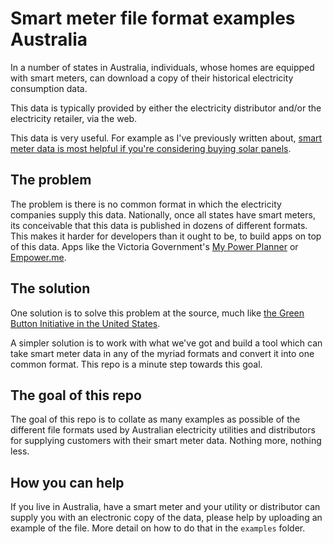 # Smart meter file format examples Australia
In a number of states in Australia, individuals, whose homes are equipped with smart meters, can download a copy of their historical electricity consumption data.

This data is typically provided by either the electricity distributor and/or the electricity retailer, via the web.

This data is very useful. For example as I've previously written about, [smart meter data is most helpful if you're considering buying solar panels](http://what.agreenidea.org/post/96779193636/9-tips-on-going-solar-australia).

## The problem
The problem is there is no common format in which the electricity companies supply this data. Nationally, once all states have smart meters, its conceivable that this data is published in dozens of different formats.
This makes it harder for developers than it ought to be, to build apps on top of this data. Apps like the Victoria Government's [My Power Planner](https://mpp.switchon.vic.gov.au/) or [Empower.me](http://empowerme.org.au/visualise.html).

## The solution
One solution is to solve this problem at the source, much like [the Green Button Initiative in the United States](http://what.agreenidea.org/post/28757165630/smartmetersopendata).

A simpler solution is to work with what we've got and build a tool which can take smart meter data in any of the myriad formats and convert it into one common format.  This repo is a minute step towards this goal. 

## The goal of this repo
The goal of this repo is to collate as many examples as possible of the different file formats used by Australian electricity utilities and distributors for supplying customers with their smart meter data.  Nothing more, nothing less.

## How you can help 
If you live in Australia, have a smart meter and your utility or distributor can supply you with an electronic copy of the data, please help by uploading an example of the file.  More detail on how to do that in the `examples` folder.
